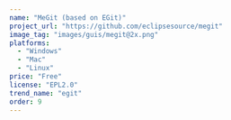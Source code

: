 ```yaml
---
name: "MeGit (based on EGit)"
project_url: "https://github.com/eclipsesource/megit"
image_tag: "images/guis/megit@2x.png"
platforms:
  - "Windows"
  - "Mac"
  - "Linux"
price: "Free"
license: "EPL2.0"
trend_name: "egit"
order: 9
---
```

